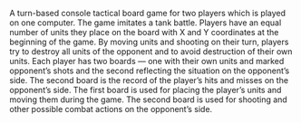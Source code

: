 A turn-based console tactical board game for two players which is played on one computer. 
The game imitates a tank battle. Players have an equal number of units they place on the board with X and Y coordinates at the beginning of the game. 
By moving units and shooting on their turn, players try to destroy all units of the opponent and to avoid destruction of their own units.
Each player has two boards — one with their own units and marked opponent’s shots and the second reflecting the situation on the opponent’s side. 
The second board is the record of the player’s hits and misses on the opponent’s side.
The first board is used for placing the player’s units and moving them during the game.
The second board is used for shooting and other possible combat actions on the opponent’s side.
